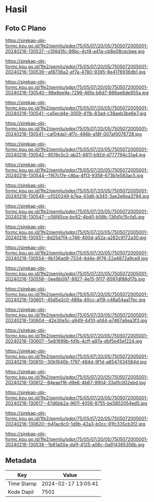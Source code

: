 # Hasil

## Foto C Plano

https://sirekap-obj-formc.kpu.go.id/1fe2/pemilu/pdpr/75/05/07/20/05/7505072005001-20240216-130537--c5f4d3fc-89bc-4cf4-a41a-cb8e08cecbee.jpg

https://sirekap-obj-formc.kpu.go.id/1fe2/pemilu/pdpr/75/05/07/20/05/7505072005001-20240216-130539--af8736a2-ef7a-4780-9395-8e4178936db1.jpg

https://sirekap-obj-formc.kpu.go.id/1fe2/pemilu/pdpr/75/05/07/20/05/7505072005001-20240216-130540--98e8ee9a-7296-46fa-b6d7-866ae8de955a.jpg

https://sirekap-obj-formc.kpu.go.id/1fe2/pemilu/pdpr/75/05/07/20/05/7505072005001-20240216-130541--ca5ecd4e-3059-411b-83ad-c38aeb3be6e7.jpg

https://sirekap-obj-formc.kpu.go.id/1fe2/pemilu/pdpr/75/05/07/20/05/7505072005001-20240216-130541--caf04da1-df7c-496b-a18f-007af0076728.jpg

https://sirekap-obj-formc.kpu.go.id/1fe2/pemilu/pdpr/75/05/07/20/05/7505072005001-20240216-130542--8519c5c2-ab21-4811-b92d-d777794c31a4.jpg

https://sirekap-obj-formc.kpu.go.id/1fe2/pemilu/pdpr/75/05/07/20/05/7505072005001-20240216-130544--1167c17e-c8ba-4f13-9358-673b1e583ac5.jpg

https://sirekap-obj-formc.kpu.go.id/1fe2/pemilu/pdpr/75/05/07/20/05/7505072005001-20240216-130546--cf020249-b7ea-43d6-b345-3ae2e6ea3794.jpg

https://sirekap-obj-formc.kpu.go.id/1fe2/pemilu/pdpr/75/05/07/20/05/7505072005001-20240216-130547--c58f45ce-bc62-4bd0-b58b-136d1c15cfa5.jpg

https://sirekap-obj-formc.kpu.go.id/1fe2/pemilu/pdpr/75/05/07/20/05/7505072005001-20240216-130551--8d25d7f4-c746-400d-a52a-a282c9172a30.jpg

https://sirekap-obj-formc.kpu.go.id/1fe2/pemilu/pdpr/75/05/07/20/05/7505072005001-20240216-130554--6b136ad9-7334-4d4e-8f76-22a4872a9ce9.jpg

https://sirekap-obj-formc.kpu.go.id/1fe2/pemilu/pdpr/75/05/07/20/05/7505072005001-20240216-130558--0ee8b097-8927-4e15-9117-8597df88d17b.jpg

https://sirekap-obj-formc.kpu.go.id/1fe2/pemilu/pdpr/75/05/07/20/05/7505072005001-20240216-130601--45d5e2c0-489a-40cc-a119-c48a54aa17ec.jpg

https://sirekap-obj-formc.kpu.go.id/1fe2/pemilu/pdpr/75/05/07/20/05/7505072005001-20240216-130604--42e30e5c-a949-4410-a144-a7467a6ea3f3.jpg

https://sirekap-obj-formc.kpu.go.id/1fe2/pemilu/pdpr/75/05/07/20/05/7505072005001-20240216-130607--5e81699b-fd1b-4cff-a97a-dbf5e45ef224.jpg

https://sirekap-obj-formc.kpu.go.id/1fe2/pemilu/pdpr/75/05/07/20/05/7505072005001-20240216-130610--30b1640b-1797-484d-9f1d-a8547434584d.jpg

https://sirekap-obj-formc.kpu.go.id/1fe2/pemilu/pdpr/75/05/07/20/05/7505072005001-20240216-130612--84eae116-d9e6-4b67-9904-33a1fc002ebd.jpg

https://sirekap-obj-formc.kpu.go.id/1fe2/pemilu/pdpr/75/05/07/20/05/7505072005001-20240216-130617--47d6bb2a-9611-4058-8755-be5852054ed5.jpg

https://sirekap-obj-formc.kpu.go.id/1fe2/pemilu/pdpr/75/05/07/20/05/7505072005001-20240216-130620--b41ac6c0-1d9b-42a3-b0cc-91fc335cb3f2.jpg

https://sirekap-obj-formc.kpu.go.id/1fe2/pemilu/pdpr/75/05/07/20/05/7505072005001-20240216-130538--1b61a00a-da1f-4125-a06c-0a914365356b.jpg


## Metadata

| Key        | Value               |
| ---------- | ------------------- |
| Time Stamp | 2024-02-17 13:05:41 |
| Kode Dapil | 7501                |



